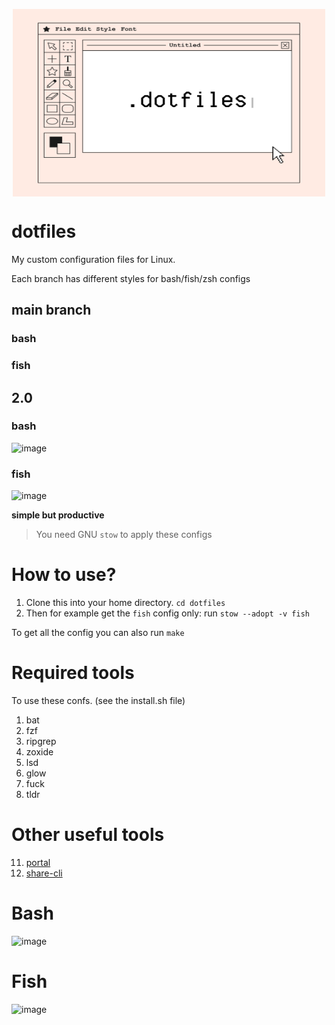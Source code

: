 
<p align=center>
  <img src=dotfiles.png height=300px width=500px align=center>
</p>

# dotfiles
My custom configuration files for Linux. 

Each branch has different styles for bash/fish/zsh configs

## main branch 

### bash


### fish


## 2.0

### bash

![image](https://github.com/deep5050/dotfiles/assets/27947066/978a57b5-1bf4-4616-8c5c-7ba8ea745830)

### fish
![image](https://github.com/deep5050/dotfiles/assets/27947066/49252d27-0035-4cf4-99e0-0c4953883b1f)



**simple but productive**

> You need GNU `stow` to apply these configs


# How to use?

1. Clone this into your home directory. `cd dotfiles`
2. Then for example get the `fish` config only: run `stow --adopt -v fish`

To get all the config you can also run `make`



# Required tools 

To use these confs. (see the install.sh file)

1. bat
2. fzf
3. ripgrep
4. zoxide
5. lsd
6. glow
8. fuck
9. tldr

# Other useful tools
11. [portal](https://github.com/SpatiumPortae/portal)
12. [share-cli](https://github.com/marionebl/share-cli)

# Bash

![image](https://github.com/deep5050/dotfiles/assets/27947066/411b18fc-922d-4d7f-a7a2-2aab0d1902f2)



# Fish

![image](https://github.com/deep5050/dotfiles/assets/27947066/a13d805f-04cc-4d91-837d-ad215f10e823)

